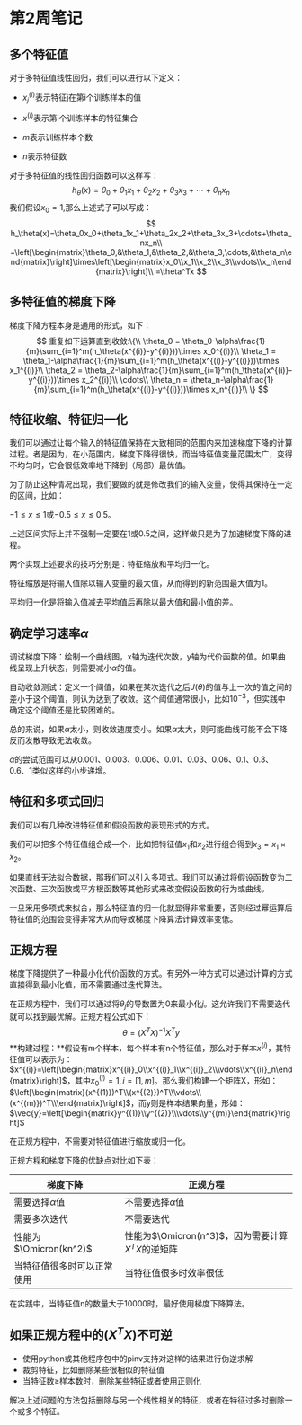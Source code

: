 # 第2周笔记

## 多个特征值

对于多特征值线性回归，我们可以进行以下定义：

+ $x_j^{(i)}$表示特征j在第i个训练样本的值

+ $x^{(i)}$表示第i个训练样本的特征集合

+ $m$表示训练样本个数

+ $n$表示特征数

对于多特征值的线性回归函数可以这样写：
$$
h_\theta(x)=\theta_0+\theta_1x_1+\theta_2x_2+\theta_3x_3+\cdots+\theta_nx_n
$$
我们假设$x_0=1$,那么上述式子可以写成：
$$
h_\theta(x)=\theta_0x_0+\theta_1x_1+\theta_2x_2+\theta_3x_3+\cdots+\theta_nx_n\\
=\left[\begin{matrix}\theta_0,&\theta_1,&\theta_2,&\theta_3,\cdots,&\theta_n\end{matrix}\right]\times\left[\begin{matrix}x_0\\x_1\\x_2\\x_3\\\vdots\\x_n\end{matrix}\right]\\
=\theta^Tx
$$


## 多特征值的梯度下降

梯度下降方程本身是通用的形式，如下：
$$
重复如下运算直到收敛:\{\\
\theta_0 = \theta_0-\alpha\frac{1}{m}\sum_{i=1}^m(h_\theta(x^{(i)}-y^{(i)}))\times x_0^{(i)}\\
\theta_1 = \theta_1-\alpha\frac{1}{m}\sum_{i=1}^m(h_\theta(x^{(i)}-y^{(i)}))\times x_1^{(i)}\\
\theta_2 = \theta_2-\alpha\frac{1}{m}\sum_{i=1}^m(h_\theta(x^{(i)}-y^{(i)}))\times x_2^{(i)}\\
\cdots\\
\theta_n = \theta_n-\alpha\frac{1}{m}\sum_{i=1}^m(h_\theta(x^{(i)}-y^{(i)}))\times x_n^{(i)}\\
\}
$$

## 特征收缩、特征归一化

我们可以通过让每个输入的特征值保持在大致相同的范围内来加速梯度下降的计算过程。者是因为，在小范围内，梯度下降得很快，而当特征值变量范围太广，变得不均匀时，它会很低效率地下降到（局部）最优值。

为了防止这种情况出现，我们要做的就是修改我们的输入变量，使得其保持在一定的区间，比如：

$-1 \leq x \leq 1$或$-0.5 \leq x \leq 0.5$。

上述区间实际上并不强制一定要在1或0.5之间，这样做只是为了加速梯度下降的进程。

两个实现上述要求的技巧分别是：特征缩放和平均归一化。

特征缩放是将输入值除以输入变量的最大值，从而得到的新范围最大值为1。

平均归一化是将输入值减去平均值后再除以最大值和最小值的差。



## 确定学习速率$\alpha$

调试梯度下降：绘制一个曲线图，x轴为迭代次数，y轴为代价函数的值。如果曲线呈现上升状态，则需要减小$\alpha$的值。

自动收敛测试：定义一个阈值，如果在某次迭代之后$J(\theta)$的值与上一次的值之间的差小于这个阈值，则认为达到了收敛。这个阈值通常很小，比如$10^{-3}$，但实践中确定这个阈值还是比较困难的。

总的来说，如果$\alpha$太小，则收敛速度变小。如果$\alpha$太大，则可能曲线可能不会下降反而发散导致无法收敛。

$\alpha$的尝试范围可以从0.001、0.003、0.006、0.01、0.03、0.06、0.1、0.3、0.6、1类似这样的小步递增。



## 特征和多项式回归

我们可以有几种改进特征值和假设函数的表现形式的方式。

我们可以把多个特征值组合成一个，比如把特征值$x_1$和$x_2$进行组合得到$x_3 = x_1 \times x_2$。

如果直线无法拟合数据，那我们可以引入多项式。我们可以通过将假设函数变为二次函数、三次函数或平方根函数等其他形式来改变假设函数的行为或曲线。

一旦采用多项式来拟合，那么特征值的归一化就显得非常重要，否则经过幂运算后特征值的范围会变得非常大从而导致梯度下降算法计算效率变低。

## 正规方程

梯度下降提供了一种最小化代价函数的方式。有另外一种方式可以通过计算的方式直接得到最小化值，而不需要通过迭代算法。

在正规方程中，我们可以通过将$\theta_j$的导数置为0来最小化$j$。这允许我们不需要迭代就可以找到最优解。正规方程公式如下：
$$
\theta = (X^TX)^{-1}X^Ty
$$
**构建过程：**假设有m个样本，每个样本有n个特征值，那么对于样本$x^{(i)}$，其特征值可以表示为：$x^{(i)}=\left[\begin{matrix}x^{(i)}_0\\x^{(i)}_1\\x^{(i)}_2\\\vdots\\x^{(i)}_n\end{matrix}\right]$，其中$x^{(i)}_0=1, i=[1,m]$。那么我们构建一个矩阵X，形如：$\left[\begin{matrix}(x^{(1)})^T\\(x^{(2)})^T\\\vdots\\(x^{(m)})^T\\\end{matrix}\right]$，而y则是样本结果向量，形如：$\vec{y}=\left[\begin{matrix}y^{(1)}\\y^{(2)}\\\vdots\\y^{(m)}\end{matrix}\right]$

在正规方程中，不需要对特征值进行缩放或归一化。

正规方程和梯度下降的优缺点对比如下表：

| 梯度下降                   | 正规方程                                          |
| -------------------------- | ------------------------------------------------- |
| 需要选择$\alpha$值         | 不需要选择$\alpha$值                              |
| 需要多次迭代               | 不需要迭代                                        |
| 性能为$\Omicron(kn^2)$     | 性能为$\Omicron(n^3)$，因为需要计算$X^TX$的逆矩阵 |
| 当特征值很多时可以正常使用 | 当特征值很多时效率很低                            |

在实践中，当特征值n的数量大于10000时，最好使用梯度下降算法。

## 如果正规方程中的$(X^TX)$不可逆

+ 使用python或其他程序包中的pinv支持对这样的结果进行伪逆求解
+ 裁剪特征，比如删除某些很相似的特征值
+ 当特征数≥样本数时，删除某些特征或者使用正则化

解决上述问题的方法包括删除与另一个线性相关的特征，或者在特征过多时删除一个或多个特征。